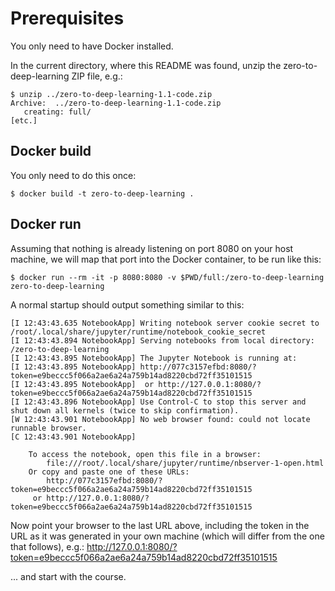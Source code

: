 
# Prerequisites

You only need to have Docker installed.

In the current directory, where this README was found, unzip the zero-to-deep-learning ZIP file, e.g.:

```
$ unzip ../zero-to-deep-learning-1.1-code.zip
Archive:  ../zero-to-deep-learning-1.1-code.zip
   creating: full/
[etc.]
```

## Docker build

You only need to do this once:

```
$ docker build -t zero-to-deep-learning .
```

## Docker run

Assuming that nothing is already listening on port 8080 on your host machine, we will map that port into the Docker container, to be run like this:
```
$ docker run --rm -it -p 8080:8080 -v $PWD/full:/zero-to-deep-learning zero-to-deep-learning
```

A normal startup should output something similar to this:
```
[I 12:43:43.635 NotebookApp] Writing notebook server cookie secret to /root/.local/share/jupyter/runtime/notebook_cookie_secret
[I 12:43:43.894 NotebookApp] Serving notebooks from local directory: /zero-to-deep-learning
[I 12:43:43.895 NotebookApp] The Jupyter Notebook is running at:
[I 12:43:43.895 NotebookApp] http://077c3157efbd:8080/?token=e9beccc5f066a2ae6a24a759b14ad8220cbd72ff35101515
[I 12:43:43.895 NotebookApp]  or http://127.0.0.1:8080/?token=e9beccc5f066a2ae6a24a759b14ad8220cbd72ff35101515
[I 12:43:43.896 NotebookApp] Use Control-C to stop this server and shut down all kernels (twice to skip confirmation).
[W 12:43:43.901 NotebookApp] No web browser found: could not locate runnable browser.
[C 12:43:43.901 NotebookApp]

    To access the notebook, open this file in a browser:
        file:///root/.local/share/jupyter/runtime/nbserver-1-open.html
    Or copy and paste one of these URLs:
        http://077c3157efbd:8080/?token=e9beccc5f066a2ae6a24a759b14ad8220cbd72ff35101515
     or http://127.0.0.1:8080/?token=e9beccc5f066a2ae6a24a759b14ad8220cbd72ff35101515
```

Now point your browser to the last URL above, including the token in the URL as it was generated in your own machine (which will differ from the one that follows), e.g.: http://127.0.0.1:8080/?token=e9beccc5f066a2ae6a24a759b14ad8220cbd72ff35101515

... and start with the course.

